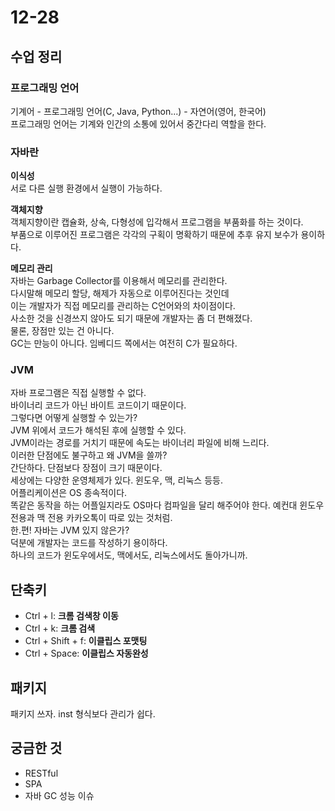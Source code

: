 12-28 
==
## 수업 정리

### 프로그래밍 언어  
기계어 - 프로그래밍 언어(C, Java, Python...) - 자연어(영어, 한국어)    
프로그래밍 언어는 기계와 인간의 소통에 있어서 중간다리 역할을 한다.    

### 자바란
**이식성**   
서로 다른 실행 환경에서 실행이 가능하다.   

**객체지향**    
객체지향이란 캡슐화, 상속, 다형성에 입각해서 프로그램을 부품화를 하는 것이다.    
부품으로 이루어진 프로그램은 각각의 구획이 명확하기 때문에 추후 유지 보수가 용이하다.  

**메모리 관리**    
자바는 Garbage Collector를 이용해서 메모리를 관리한다.    
다시말해 메모리 할당, 해제가 자동으로 이루어진다는 것인데   
이는 개발자가 직접 메모리를 관리하는 C언어와의 차이점이다.    
사소한 것을 신경쓰지 않아도 되기 때문에 개발자는 좀 더 편해졌다.   
물론, 장점만 있는 건 아니다.   
GC는 만능이 아니다. 임베디드 쪽에서는 여전히 C가 필요하다.

### JVM
자바 프로그램은 직접 실행할 수 없다.   
바이너리 코드가 아닌 바이트 코드이기 때문이다.    
그렇다면 어떻게 실행할 수 있는가?   
JVM 위에서 코드가 해석된 후에 실행할 수 있다.    
JVM이라는 경로를 거치기 때문에 속도는 바이너리 파일에 비해 느리다.    
이러한 단점에도 불구하고 왜 JVM을 쓸까?    
간단하다. 단점보다 장점이 크기 때문이다.   
세상에는 다양한 운영체제가 있다. 윈도우, 맥, 리눅스 등등.    
어플리케이션은 OS 종속적이다.   
똑같은 동작을 하는 어플일지라도 OS마다 컴파일을 달리 해주어야 한다.
예컨대 윈도우 전용과 맥 전용 카카오톡이 따로 있는 것처럼.   
한.편! 자바는 JVM 있지 않은가?   
덕분에 개발자는 코드를 작성하기 용이하다.   
하나의 코드가 윈도우에서도, 맥에서도, 리눅스에서도 돌아가니까.

## 단축키
- Ctrl + l: **크롬 검색창 이동**
- Ctrl + k: **크롬 검색**
- Ctrl + Shift + f: **이클립스 포맷팅**
- Ctrl + Space: **이클립스 자동완성**

## 패키지
패키지 쓰자. inst 형식보다 관리가 쉽다.

## 궁금한 것
- RESTful
- SPA
- 자바 GC 성능 이슈